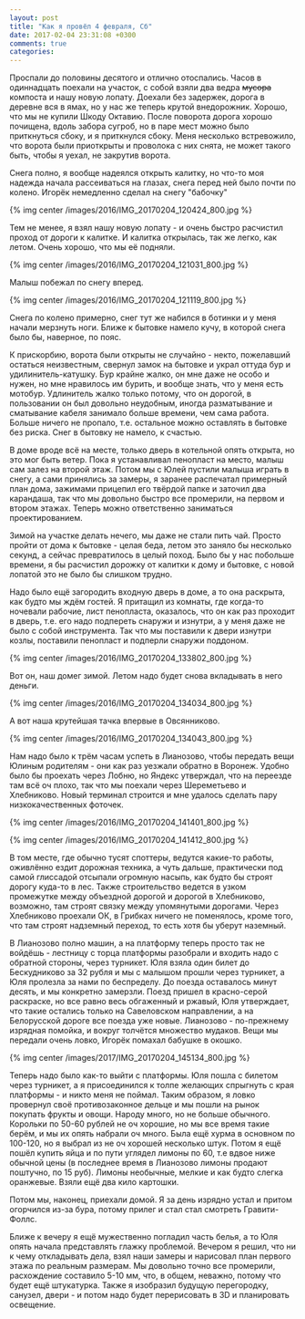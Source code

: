 ```yaml
---
layout: post
title: "Как я провёл 4 февраля, Сб"
date: 2017-02-04 23:31:08 +0300
comments: true
categories: 
---
```

Проспали до половины десятого и отлично отоспались. Часов в одиннадцать поехали на участок, с собой взяли два ведра ~~мусора~~ компоста и нашу новую лопату. Доехали без задержек, дорога в деревне вся в ямах, но у нас же теперь крутой внедорожник. Хорошо, что мы не купили Шкоду Октавию. После поворота дорога хорошо почищена, вдоль забора сугроб, но в паре мест можно было приткнуться сбоку, и я приткнулся сбоку. Меня несколько встревожило, что ворота были приоткрыты и проволока с них снята, не может такого быть, чтобы я уехал, не закрутив ворота.

Снега полно, я вообще надеялся открыть калитку, но что-то моя надежда начала рассеиваться на глазах, снега перед ней было почти по колено. Игорёк немедленно сделал на снегу "бабочку"

{% img center /images/2016/IMG_20170204_120424_800.jpg %}

Тем не менее, я взял нашу новую лопату -  и очень быстро расчистил проход от дороги к калитке. И калитка открылась, так же легко, как летом. Очень хорошо, что мы её подняли.

{% img center /images/2016/IMG_20170204_121031_800.jpg %}

Малыш побежал по снегу вперед.

{% img center /images/2016/IMG_20170204_121119_800.jpg %}

Снега по колено примерно, снег тут же набился в ботинки и у меня начали мерзнуть ноги. Ближе к бытовке намело кучу, в которой снега было бы, наверное, по пояс.

К прискорбию, ворота были открыты не случайно - некто, пожелавший остаться неизвестным, свернул замок на бытовке и украл оттуда бур и удилинитель-катушку. Бур крайне жалко, он мне даже не особо и нужен, но мне нравилось им бурить, и вообще знать, что у меня есть мотобур. Удлинитель жалко только потому, что он дорогой, в пользовании он был довольно неудобным, иногда разматывание и сматывание кабеля занимало больше времени, чем сама работа. Больше ничего не пропало, т.е. остальное можно оставлять в бытовке без риска. Снег в бытовку не намело, к счастью.

В доме вроде всё на месте, только дверь в котельной опять открыта, но это мог быть ветер. Пока я устанавливал пенопласт на место, малыш сам залез на второй этаж. Потом мы с Юлей пустили малыша играть в снегу, а сами принялись за замеры, я заранее распечатал примерный план дома, зажимами прицепил его твёрдой папке и заточил два карандаша, так что мы довольно быстро все промерили, на первом и втором этажах. Теперь можно ответственно заниматься проектированием.

Зимой на участке делать нечего, мы даже не стали пить чай. Просто пройти от дома к бытовке - целая беда, летом это заняло бы несколько секунд, а сейчас превратилось в целый поход. Было бы у нас побольше времени, я бы расчистил дорожку от калитки к дому и бытовке, с новой лопатой это не было бы слишком трудно.

Надо было ещё загородить входную дверь в доме, а то она раскрыта, как будто мы ждём гостей. Я притащил из комнаты, где когда-то ночевали рабочие, лист пенопласта, оказалось, что он как раз проходит в дверь, т.е. его надо подпереть снаружи и изнутри, а у меня даже не было с собой инструмента. Так что мы поставили к двери изнутри козлы, поставили пенопласт и подперли снаружи поддоном.

{% img center /images/2016/IMG_20170204_133802_800.jpg %}

Вот он, наш домег зимой. Летом надо будет снова вкладывать в него деньги. 

{% img center /images/2016/IMG_20170204_134034_800.jpg %}

А вот наша крутейшая тачка впервые в Овсянниково.

{% img center /images/2016/IMG_20170204_134043_800.jpg %}

Нам надо было к трём часам успеть в Лианозово, чтобы передать вещи Юлиным родителям - они как раз уезжали обратно в Воронеж. Удобно было бы проехать через Лобню, но Яндекс утверждал, что на переезде там всё оч плохо, так что мы поехали через Шереметьево и Хлебниково. Новый терминал строится и мне удалось сделать пару низкокачественных фоточек.

{% img center /images/2016/IMG_20170204_141401_800.jpg %}

{% img center /images/2016/IMG_20170204_141412_800.jpg %}

В том месте, где обычно тусят споттеры, ведутся какие-то работы, оживлённо ездит дорожная техника, а чуть дальше, практически под самой глиссадой отсыпали огромную насыпь, как будто бы строят дорогу куда-то в лес. Также строительство ведется в узком промежутке между объездной дорогой и дорогой в Хлебниково, возможно, там строят связку между упомянутыми дорогами. Через Хлебниково проехали ОК, в Грибках ничего не поменялось, кроме того, что там строят надземный переход, то есть хотя бы уберут наземный.

В Лианозово полно машин, а на платформу теперь просто так не войдёшь - лестницу с торца платформы разобрали и входить надо с обратной стороны, через турникет. Юля взяла один билет до Бескудниково за 32 рубля и мы с малышом прошли через турникет, а Юля пролезла за нами по беспределу. До поезда оставалось минут десять, и мы конкретно замерзли. Поезд пришел в красно-серой раскраске, но все равно весь обгаженный и ржавый, Юля утверждает, что такие остались только на Савеловском направлении, а на Белорусской дороге все поезда уже новые. Лианозово - по-прежнему изрядная помойка, и вокруг толчётся множество мудаков. Вещи мы передали очень ловко, Игорёк помахал бабушке в окошко.

{% img center /images/2017/IMG_20170204_145134_800.jpg %}

Теперь надо было как-то выйти с платформы. Юля пошла с билетом через турникет, а я присоединился к толпе желающих спрыгнуть с края платформы - и никто меня не поймал. Таким образом, я ловко провернул своё противозаконное дельце и мы пошли на рынок покупать фрукты и овощи. Народу много, но не больше обычного. Корольки по 50-60 рублей не оч хорошие, но мы все время такие берём, и мы их опять набрали оч много. Была ещё хурма в основном по 100-120, но я выбрал из не оч хорошей несколько штук. Потом я ещё пошёл купить яйца и по пути углядел лимоны по 60, т.е вдвое ниже обычной цены (в последнее время в Лианозово лимоны продают поштучно, по 15 руб). Лимоны необычные, мелкие и как будто слегка оранжевые. Взяли ещё два кило картошки.

Потом мы, наконец, приехали домой. Я за день изрядно устал и притом огорчился из-за бура, потому прилег и стал стал смотреть Гравити-Фоллс.

Ближе к вечеру я ещё мужественно погладил часть белья, а то Юля опять начала представлять глажку проблемой. Вечером я решил, что ни к чему откладывать дела, взял наши замеры и нарисовал план первого этажа по реальным размерам. Мы довольно точно все промерили, расхождение составило 5-10 мм, что, в общем, неважно, потому что будет ещё штукатурка. Также я изобразил будущую перегородку, санузел, двери - и потом надо будет перерисовать в 3D и планировать освещение.